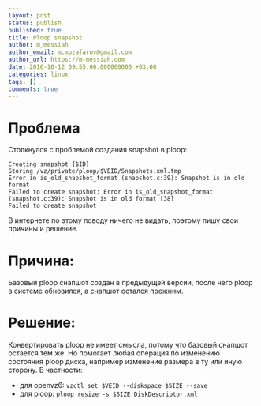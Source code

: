 ```yaml
---
layout: post
status: publish
published: true
title: Ploop snapshot
author: m_messiah
author_email: m.muzafarov@gmail.com
author_url: https://m-messiah.com
date: 2016-10-12 09:55:00.000000000 +03:00
categories: linux
tags: []
comments: true
---
```


# Проблема

Столкнулся с проблемой создания snapshot в ploop:
```
Creating snapshot {$ID}
Storing /vz/private/ploop/$VEID/Snapshots.xml.tmp
Error in is_old_snapshot_format (snapshot.c:39): Snapshot is in old format
Failed to create snapshot: Error in is_old_snapshot_format (snapshot.c:39): Snapshot is in old format [38]
Failed to create snapshot
```

В интернете по этому поводу ничего не видать, поэтому пишу свои причины и решение.

# Причина:

Базовый ploop снапшот создан в предыдущей версии, после чего ploop в системе обновился, а снапшот остался прежним.

# Решение:

Конвертировать ploop не имеет смысла, потому что базовый снапшот остается тем же. Но помогает любая операция по изменению состояния ploop диска, например изменение размера в ту или иную сторону.
В частности:

+ для openvz6: `vzctl set $VEID --diskspace $SIZE --save`
+ для ploop: `ploop resize -s $SIZE DiskDescriptor.xml`
